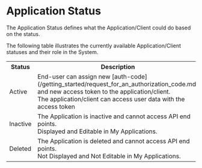 # Application Status

The Application Status defines what the Application/Client could do based on the status.

The following table illustrates the currently available Application/Client statuses and their role in the System.

<table>
    <tr>
        <th>Status</th>
        <th>Description</th>
    </tr>
    <tr>
        <td>Active</td>
        <td>End-user can assign new [auth-code](/getting_started/request_for_an_authorization_code.md) and new access token to the application/client.  <br>The application/client can access user data with the access token</td>
    </tr>
    <tr>
        <td>Inactive</td>
        <td>The Application is inactive and cannot access API end points. <br>Displayed and Editable in My Applications.</td>
    </tr>
    <tr>
        <td>Deleted</td>
        <td>The Application is deleted and cannot access API end points. <br>Not Displayed and Not Editable in My Applications.</td>
    </tr>
</table>
